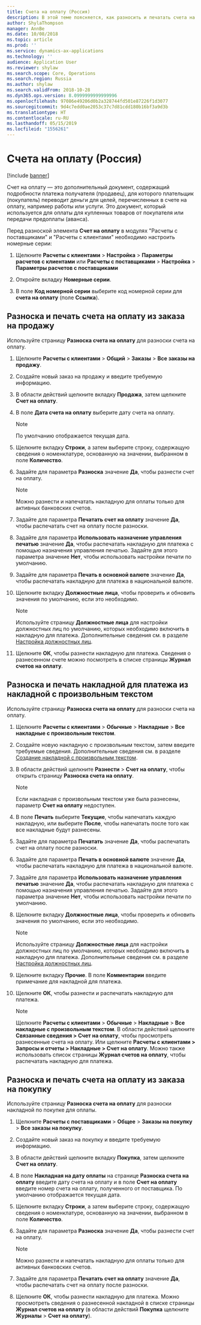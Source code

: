 ```yaml
---
title: Счета на оплату (Россия)
description: В этой теме поясняется, как разносить и печатать счета на оплату в Microsoft Dynamics 365 for Finance and Operations в России.
author: ShylaThompson
manager: AnnBe
ms.date: 10/08/2018
ms.topic: article
ms.prod: ''
ms.service: dynamics-ax-applications
ms.technology: ''
audience: Application User
ms.reviewer: shylaw
ms.search.scope: Core, Operations
ms.search.region: Russia
ms.author: shylaw
ms.search.validFrom: 2018-10-28
ms.dyn365.ops.version: 8.0999999999999996
ms.openlocfilehash: 97086e49206d0b2a328744fd501e87226f1d3077
ms.sourcegitcommit: 9d4c7edd0ae2053c37c7d81cdd180b16bf3a9d3b
ms.translationtype: HT
ms.contentlocale: ru-RU
ms.lasthandoff: 05/15/2019
ms.locfileid: "1556261"
---
```

# <a name="invoices-for-payment-russia"></a>Счета на оплату (Россия)
[!include [banner](../includes/banner.md)]

Счет на оплату — это дополнительный документ, содержащий подробности платежа получателя (продавец), для которого плательщик (покупатель) переводит деньги для целей, перечисленных в счете на оплату, например работы или услуги. Это документ, который используется для оплаты для купленных товаров от покупателя или передачи предоплаты (аванса). 

Перед разноской элемента **Счет на оплату** в модулях "Расчеты с поставщиками" и "Расчеты с клиентами" необходимо настроить номерные серии:
1.  Щелкните **Расчеты с клиентами** \> **Настройка** \> **Параметры расчетов с клиентами** или **Расчеты с поставщиками** \> **Настройка** \> **Параметры расчетов с поставщиками**

2.  Откройте вкладку **Номерные серии**.

3.  В поле **Код номерной серии** выберите код номерной серии для **счета на оплату** (поле **Ссылка**).

## <a name="post-and-print-an-invoice-for-payment-from-a-sales-order"></a>Разноска и печать счета на оплату из заказа на продажу 

Используйте страницу **Разноска счета на оплату** для разноски счета на оплату.

1.  Щелкните **Расчеты с клиентами** \> **Общий** \> **Заказы** \> **Все заказы на продажу**.

2.  Создайте новый заказ на продажу и введите требуемую информацию.

3.  В области действий щелкните вкладку **Продажа**, затем щелкните **Счет на оплату**.

4.  В поле **Дата счета на оплату** выберите дату счета на оплату.
    
    > [!NOTE]
    > По умолчанию отображается текущая дата.

6.  Щелкните вкладку **Строки**, а затем выберите строку, содержащую сведения о номенклатуре, основанную на значении, выбранном в поле **Количество**.

7.  Задайте для параметра **Разноска** значение **Да**, чтобы разнести счет на оплату.
    
    > [!NOTE]
    > Можно разнести и напечатать накладную для оплаты только для активных банковских счетов.

8.  Задайте для параметра **Печатать счет на оплату** значение **Да**, чтобы распечатать счет на оплату после разноски.
8. Задайте для параметра **Использовать назначение управления печатью** значение **Да**, чтобы распечатать накладную для платежа с помощью назначения управления печатью. Задайте для этого параметра значение **Нет**, чтобы использовать настройки печати по умолчанию.
9. Задайте для параметра **Печать в основной валюте** значение **Да**, чтобы распечатать накладную для платежа в национальной валюте.

10. Щелкните вкладку **Должностные лица**, чтобы проверить и обновить значения по умолчанию, если это необходимо.

    > [!NOTE]
    > Используйте страницу **Должностные лица** для настройки должностных лиц по умолчанию, которых необходимо включить в накладную для платежа. Дополнительные сведения см. в разделе [Настройка должностных лиц](rus-officials.md).

11.  Щелкните **ОК**, чтобы разнести накладную для платежа. Сведения о разнесенном счете можно посмотреть в списке страницы **Журнал счетов на оплату**.

## <a name="post-and-print-an-invoice-for-payment-from-a-free-text-invoice"></a>Разноска и печать накладной для платежа из накладной с произвольным текстом 

Используйте страницу **Разноска счета на оплату** для разноски счета на оплату.

1.  Щелкните **Расчеты с клиентами** \> **Обычные** \> **Накладные** \> **Все накладные с произвольным текстом**.

2.  Создайте новую накладную с произвольным текстом, затем введите требуемые сведения. Дополнительные сведения см. в разделе [Создание накладной с произвольным текстом](../accounts-receivable/create-free-text-invoice-new.md).

3.  В области действий щелкните **Разнести** \> **Счет на оплату**, чтобы открыть страницу **Разноска счета на оплату**.
    
    > [!NOTE]
    > Если накладная с произвольным текстом уже была разнесены, параметр **Счет на оплату** недоступен.
    
4.  В поле **Печать** выберите **Текущие**, чтобы напечатать каждую накладную, или выберите **После**, чтобы напечатать после того как все накладные будут разнесены.

5. Задайте для параметра **Печатать** значение **Да**, чтобы распечатать счет на оплату после разноски.

6. Задайте для параметра **Печать в основной валюте** значение **Да**, чтобы распечатать накладную для платежа в национальной валюте.

7. Задайте для параметра **Использовать назначение управления печатью** значение **Да**, чтобы распечатать накладную для платежа с помощью назначения управления печатью. Задайте для этого параметра значение **Нет**, чтобы использовать настройки печати по умолчанию.
 
8. Щелкните вкладку **Должностные лица**, чтобы проверить и обновить значения по умолчанию, если это необходимо.

    > [!NOTE]
    > Используйте страницу **Должностные лица** для настройки должностных лиц по умолчанию, которых необходимо включить в накладную для платежа. Дополнительные сведения см. в разделе [Настройка должностных лиц](https://github.com/MicrosoftDocs/Dynamics-365-Operations/blob/russia-81/articles/financials/localizations/rus-officials.md).

9. Щелкните вкладку **Прочие**. В поле **Комментарии** введите примечание для накладной для платежа.

10. Щелкните **ОК**, чтобы разнести и распечатать накладную для платежа.
    

    > [!NOTE]
    > Щелкните **Расчеты с клиентами** > **Обычные** > **Накладные** > **Все накладные с произвольным текстом**. В области действий щелкните **Связанные сведения > Счет на оплату**, чтобы просмотреть разнесенные счета на оплату. Или щелкните **Расчеты с клиентами > Запросы и отчеты > Накладные > Счет на оплату**.
    > Можно также использовать список страницы **Журнал счетов на оплату**, чтобы распечатать накладную для платежа.

## <a name="post-and-print-an-invoice-for-payment-from-a-purchase-order"></a>Разноска и печать счета на оплату из заказа на покупку 

Используйте страницу **Разноска счета на оплату** для разноски накладной по покупке для оплаты.

1.  Щелкните **Расчеты с поставщиками** \> **Общее** \> **Заказы на покупку** \> **Все заказы на покупку**.

2.  Создайте новый заказ на покупку и введите требуемую информацию.

3.  В области действий щелкните вкладку **Покупка**, затем щелкните **Счет на оплату**.

4.   В поле **Накладная на дату оплаты** на странице **Разноска счета на оплату** введите дату счета на оплату и в поле **Счет на оплату** введите номер счета на оплату, полученного от поставщика. По умолчанию отображается текущая дата.

5.  Щелкните вкладку **Строки**, а затем выберите строку, содержащую сведения о номенклатуре, основанную на значении, выбранном в поле **Количество**.

6.  Задайте для параметра **Разноска** значение **Да**, чтобы разнести счет на оплату.
    
    > [!NOTE]
    > Можно разнести и напечатать накладную для оплаты только для активных банковских счетов.

8.  Задайте для параметра **Печатать счет на оплату** значение **Да**, чтобы распечатать счет на оплату после разноски.

9.  Щелкните **ОК**, чтобы разнести накладную для платежа. Можно просмотреть сведения о разнесенной накладной в списке страницы **Журнал счетов на оплату** (в области действий **Покупка** щелкните **Журналы** \> **Счет на оплату**).
